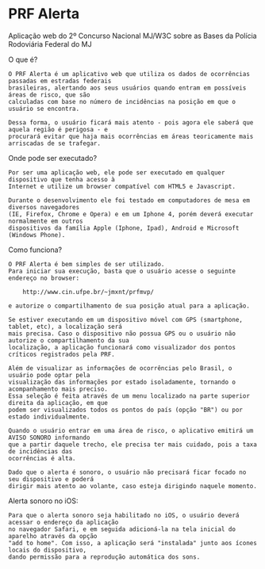PRF Alerta
======

Aplicação web do 2º Concurso Nacional MJ/W3C sobre as Bases da Polícia Rodoviária Federal do MJ

O que é?

	O PRF Alerta é um aplicativo web que utiliza os dados de ocorrências passadas em estradas federais
	brasileiras, alertando aos seus usuários quando entram em possíveis áreas de risco, que são
	calculadas com base no número de incidências na posição em que o usuário se encontra.
	
	Dessa forma, o usuário ficará mais atento - pois agora ele saberá que aquela região é perigosa - e
	procurará evitar que haja mais ocorrências em áreas teoricamente mais arriscadas de se trafegar.

Onde pode ser executado?

	Por ser uma aplicação web, ele pode ser executado em qualquer dispositivo que tenha acesso à 
	Internet e utilize um browser compatível com HTML5 e Javascript.
	
	Durante o desenvolvimento ele foi testado em computadores de mesa em diversos navegadores 
	(IE, Firefox, Chrome e Opera) e em um Iphone 4, porém deverá executar normalmente em outros
	dispositivos da família Apple (Iphone, Ipad), Android e Microsoft (Windows Phone).

Como funciona?

	O PRF Alerta é bem simples de ser utilizado.
	Para iniciar sua execução, basta que o usuário acesse o seguinte endereço no browser: 
	
		http://www.cin.ufpe.br/~jmxnt/prfmvp/
		
	e autorize o compartilhamento de sua posição atual para a aplicação. 
	
	Se estiver executando em um dispositivo móvel com GPS (smartphone, tablet, etc), a localização será
	mais precisa. Caso o dispositivo não possua GPS ou o usuário não autorize o compartilhamento da sua
	localização, a aplicação funcionará como visualizador dos pontos críticos registrados pela PRF.
	
	Além de visualizar as informações de ocorrências pelo Brasil, o usuário pode optar pela
	visualização das informações por estado isoladamente, tornando o acompanhamento mais preciso.
	Essa seleção é feita através de um menu localizado na parte superior direita da aplicação, em que 
	podem ser visualizados todos os pontos do país (opção "BR") ou por estado individualmente.	
	
	Quando o usuário entrar em uma área de risco, o aplicativo emitirá um AVISO SONORO informando
	que a partir daquele trecho, ele precisa ter mais cuidado, pois a taxa de incidências das
	ocorrências é alta.
	
	Dado que o alerta é sonoro, o usuário não precisará ficar focado no seu dispositivo e poderá
	dirigir mais atento ao volante, caso esteja dirigindo naquele momento.
	
Alerta sonoro no iOS:

	Para que o alerta sonoro seja habilitado no iOS, o usuário deverá acessar o endereço da aplicação 
	no navegador Safari, e em seguida adicioná-la na tela inicial do aparelho através da opção
	"add to home". Com isso, a aplicação será "instalada" junto aos ícones locais do dispositivo, 
	dando permissão para a reprodução automática dos sons.
	
